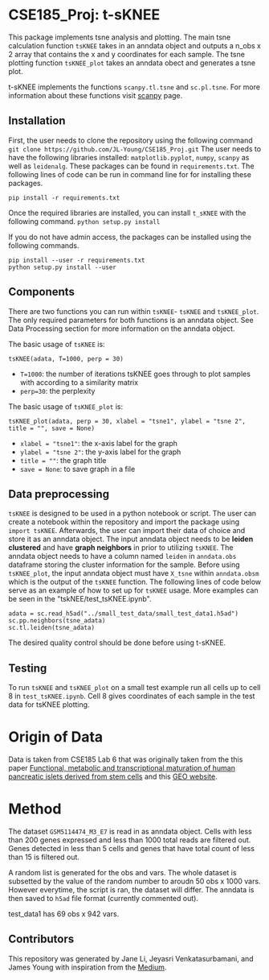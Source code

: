 # CSE185_Proj: t-sKNEE

This package implements tsne analysis and plotting. The main tsne calculation function `tsKNEE` takes in an anndata object and outputs a n_obs x 2 array that contains the x and y coordinates for each sample. The tsne plotting function `tsKNEE_plot` takes an anndata obect and generates a tsne plot. 

t-sKNEE implements the functions `scanpy.tl.tsne` and `sc.pl.tsne`. For more information about these functions visit [scanpy](https://scanpy.readthedocs.io/en/stable/api/tools.html) page.

## Installation
First, the user needs to clone the repository using the following command ```git clone https://github.com/JL-Young/CSE185_Proj.git```
The user needs to have the following libraries installed: `matplotlib.pyplot`, `numpy`, `scanpy` as well as `leidenalg`. These packages can be found in `requirements.txt`. The following lines of code can be run in command line for for installing these packages.

```
pip install -r requirements.txt 
```
Once the required libraries are installed, you can install `t_sKNEE` with the following command.
```python setup.py install```

If you do not have admin access, the packages can be installed using the following commands.
```
pip install --user -r requirements.txt
python setup.py install --user
```

## Components

There are two functions you can run within `tsKNEE`- `tsKNEE` and `tsKNEE_plot`. The only required parameters for both functions is an anndata object. See Data Processing section for more information on the anndata object.

The basic usage of `tsKNEE` is: 
```
tsKNEE(adata, T=1000, perp = 30)
```
- `T=1000`: the number of iterations tsKNEE goes through to plot samples with according to a similarity matrix
- `perp=30`: the perplexity 

The basic usage of `tsKNEE_plot` is: 
```
tsKNEE_plot(adata, perp = 30, xlabel = "tsne1", ylabel = "tsne 2", title = "", save = None)
```
- `xlabel = "tsne1"`: the x-axis label for the graph
- `ylabel = "tsne 2"`: the y-axis label for the graph
- `title = ""`: the graph title
- `save = None`: to save graph in a file

## Data preprocessing

`tsKNEE` is designed to be used in a python notebook or script. The user can create a notebook within the repository and import the package using `import tsKNEE`. Afterwards, the user can import their data of choice and store it as an anndata object. The input anndata object needs to be **leiden clustered** and have **graph neighbors** in prior to utilizing `tsKNEE`. The anndata object needs to have a column named `leiden` in `anndata.obs` dataframe storing the cluster information for the sample. Before using `tsKNEE_plot`, the input anndata object must have `X_tsne` within `anndata.obsm` which is the output of the `tsKNEE` function. The following lines of code below serve as an example of how to set up for `tsKNEE` usage. More examples can be seen in the "tskNEE/test_tsKNEE.ipynb". 

```
adata = sc.read_h5ad("../small_test_data/small_test_data1.h5ad")
sc.pp.neighbors(tsne_adata)
sc.tl.leiden(tsne_adata) 
```

The desired quality control should be done before using t-sKNEE. 

## Testing 

To run `tsKNEE` and `tsKNEE_plot` on a small test example run all cells up to cell 8 in `test_tsKNEE.ipynb`. Cell 8 gives coordinates of each sample in the test data for tsKNEE plotting. 

# Origin of Data

Data is taken from CSE185 Lab 6 that was originally taken from the this paper [Functional, metabolic and transcriptional maturation of human pancreatic islets derived from stem cells](https://www.nature.com/articles/s41587-022-01219-z.pdf) and this [GEO website](https://www.ncbi.nlm.nih.gov/geo/query/acc.cgi?acc=GSM5114474). 

# Method
The dataset `GSM5114474_M3_E7` is read in as anndata object. Cells with less than 200 genes expressed and less than 1000 total reads are filtered out. Genes detected in less than 5 cells and genes that have total count of less than 15 is filtered out. 

A random list is generated for the obs and vars. The whole dataset is subsetted by the value of the random number to aroudn 50 obs x 1000 vars. However everytime, the script is ran, the dataset will differ. The anndata is then saved to `h5ad` file format (currently commented out). 

test_data1 has 69 obs x 942 vars.

## Contributors

This repository was generated by Jane Li, Jeyasri Venkatasurbamani, and James Young with inspiration from the [Medium](https://towardsdatascience.com/understanding-t-sne-by-implementing-2baf3a987ab3).



